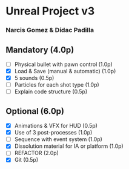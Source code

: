 # Unreal Project v3
### Narcis Gomez & Dídac Padilla

## Mandatory (4.0p)

- [ ] Physical bullet with pawn control (1.0p)
- [x] Load & Save (manual & automatic) (1.0p)
- [x] 5 sounds (0.5p)
- [ ] Particles for each shot type (1.0p)
- [ ] Explain code structure (0.5p)

## Optional (6.0p)

- [x] Animations & VFX for HUD (0.5p)
- [x] Use of 3 post-processes (1.0p)
- [ ] Sequence with event system (1.0p)
- [x] Dissolution material for IA or platform (1.0p)
- [ ] REFACTOR (2.0p)
- [x] Git (0.5p)
